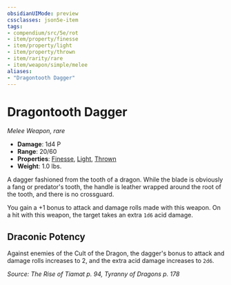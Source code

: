 ```yaml
---
obsidianUIMode: preview
cssclasses: json5e-item
tags:
- compendium/src/5e/rot
- item/property/finesse
- item/property/light
- item/property/thrown
- item/rarity/rare
- item/weapon/simple/melee
aliases: 
- "Dragontooth Dagger"
---
```

# Dragontooth Dagger
*Melee Weapon, rare*  

- **Damage**: 1d4 P
- **Range**: 20/60
- **Properties**: [Finesse](/Systems/5e/rules/item-properties.md#Finesse), [Light](/Systems/5e/rules/item-properties.md#Light), [Thrown](/Systems/5e/rules/item-properties.md#Thrown)
- **Weight**: 1.0 lbs.

A dagger fashioned from the tooth of a dragon. While the blade is obviously a fang or predator's tooth, the handle is leather wrapped around the root of the tooth, and there is no crossguard.

You gain a +1 bonus to attack and damage rolls made with this weapon. On a hit with this weapon, the target takes an extra `1d6` acid damage.

## Draconic Potency

Against enemies of the Cult of the Dragon, the dagger's bonus to attack and damage rolls increases to 2, and the extra acid damage increases to `2d6`.

*Source: The Rise of Tiamat p. 94, Tyranny of Dragons p. 178*